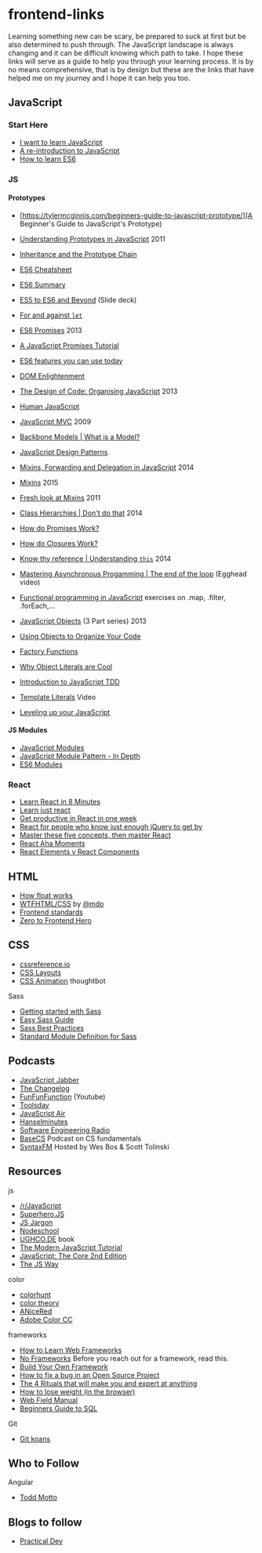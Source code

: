 # frontend-links
Learning something new can be scary, be prepared to suck at first but be also determined to push through. The JavaScript landscape is always changing and it can be difficult knowing which path to take. I hope these links will serve as a guide to help you through your learning process. It is by no means comprehensive, that is by design but these are the links that have helped me on my journey and I hope it can help you too.

## JavaScript

### Start Here
* [I want to learn JavaScript](https://medium.com/@_cmdv_/i-want-to-learn-javascript-in-2015-e96cd85ad225#.2vrwxvu78)
* [A re-introduction to JavaScript](https://developer.mozilla.org/en-US/docs/Web/JavaScript/A_re-introduction_to_JavaScript?redirectlocale=en-US&redirectslug=JavaScript%2FA_re-introduction_to_JavaScript)
* [How to learn ES6](https://medium.com/javascript-scene/how-to-learn-es6-47d9a1ac2620#.x0hlquwtk)


### JS  
#### Prototypes  
* [https://tylermcginnis.com/beginners-guide-to-javascript-prototype/](A Beginner's Guide to JavaScript's Prototype)  
* [Understanding Prototypes in JavaScript](http://yehudakatz.com/2011/08/12/understanding-prototypes-in-javascript/) 2011
* [Inheritance and the Prototype Chain](https://developer.mozilla.org/en-US/docs/Web/JavaScript/Inheritance_and_the_prototype_chain)


* [ES6 Cheatsheet](https://github.com/DrkSephy/es6-cheatsheet)  
* [ES6 Summary](https://github.com/zsolt-nagy/es6-summary)  
* [ES5 to ES6 and Beyond](https://speakerdeck.com/rauschma/from-es5-to-es6-es2015-and-es2016) (Slide deck) 
* [For and against `let`](https://davidwalsh.name/for-and-against-let)
* [ES6 Promises](http://www.html5rocks.com/en/tutorials/es6/promises/) 2013
* [A JavaScript Promises Tutorial](https://www.toptal.com/javascript/javascript-promises)  
* [ES6 features you can use today](https://scotch.io/bar-talk/five-things-you-can-use-in-es6-today)
* [DOM Enlightenment](http://domenlightenment.com/)
* [The Design of Code: Organising JavaScript](http://alistapart.com/article/the-design-of-code-organizing-javascript) 2013
* [Human JavaScript](http://read.humanjavascript.com/)
* [JavaScript MVC](http://alistapart.com/article/javascript-mvc) 2009
* [Backbone Models | What is a Model?](https://cdnjs.com/libraries/backbone.js/tutorials/what-is-a-model/)
* [JavaScript Design Patterns](http://addyosmani.com/resources/essentialjsdesignpatterns/book/) 
* [Mixins, Forwarding and Delegation in JavaScript](http://raganwald.com/2014/04/10/mixins-forwarding-delegation.html) 2014
* [Mixins](http://raganwald.com/2015/06/10/mixins.html) 2015
* [Fresh look at Mixins](https://javascriptweblog.wordpress.com/2011/05/31/a-fresh-look-at-javascript-mixins/) 2011
* [Class Hierarchies | Don't do that](http://raganwald.com/2014/03/31/class-hierarchies-dont-do-that.html) 2014
* [How do Promises Work?](http://robotlolita.me/2015/11/15/how-do-promises-work.html)
* [How do Closures Work?](http://stackoverflow.com/questions/111102/how-do-javascript-closures-work)
* [Know thy reference | Understanding `this`](http://perfectionkills.com/know-thy-reference/) 2014
* [Mastering Asynchronous Progamming | The end of the loop](https://egghead.io/series/mastering-asynchronous-programming-the-end-of-the-loop) (Egghead video)
* [Functional programming in JavaScript](http://reactivex.io/learnrx/) exercises on .map, .filter, .forEach,...
* [JavaScript Objects](https://davidwalsh.name/javascript-objects) (3 Part series) 2013 
* [Using Objects to Organize Your Code](http://rmurphey.com/blog/2009/10/15/using-objects-to-organize-your-code)  
* [Factory Functions](https://medium.com/@pyrolistical/factory-functions-pattern-in-depth-356d14801c91#.2mm3prg3i)
* [Why Object Literals are Cool](https://rainsoft.io/why-object-literals-in-javascript-are-cool/)
* [Introduction to JavaScript TDD](http://jrsinclair.com/articles/2016/gentle-introduction-to-javascript-tdd-intro/) 
* [Template Literals](https://www.youtube.com/watch?v=c9j0avG5L4c) Video
* [Leveling up your JavaScript](http://developer.telerik.com/featured/leveling-up-your-javascript/)  

#### JS Modules  
* [JavaScript Modules](https://medium.com/@preethikasireddy/javascript-modules-a-beginner-s-guide-783f7d7a5fcc#.q2jk2t796)  
* [JavaScript Module Pattern - In Depth](http://www.adequatelygood.com/JavaScript-Module-Pattern-In-Depth.html)  
* [ES6 Modules](https://24ways.org/2014/javascript-modules-the-es6-way/)  

### React
* [Learn React in 8 Minutes](https://medium.com/learning-new-stuff/learn-react-js-in-7-min-92a1ef023003#.eb15028ct)
* [Learn just react](http://jamesknelson.com/learn-raw-react-no-jsx-flux-es6-webpack/)
* [Get productive in React in one week](https://css-tricks.com/productive-in-react/)
* [React for people who know just enough jQuery to get by](http://reactfordesigners.com/labs/reactjs-introduction-for-people-who-know-just-enough-jquery-to-get-by/)
* [Master these five concepts, then master React](https://medium.freecodecamp.com/the-5-things-you-need-to-know-to-understand-react-a1dbd5d114a3#.ad4vren79)
* [React Aha Moments](https://tylermcginnis.com/react-aha-moments/)  
* [React Elements v React Components](https://tylermcginnis.com/react-elements-vs-react-components/)

## HTML  
* [How float works](http://bitsofco.de/how-floating-works/)
* [WTFHTML/CSS](http://wtfhtmlcss.com/) by [@mdo](http://github.com/mdo)
* [Frontend standards](http://yellowshoe.com.au/standards/)  
* [Zero to Frontend Hero](https://medium.freecodecamp.com/from-zero-to-front-end-hero-part-1-7d4f7f0bff02#.q8a82q284)  


## CSS  
* [cssreference.io](http://cssreference.io/)  
* [CSS Layouts](http://book.mixu.net/css/single-page.html)  
* [CSS Animation](https://robots.thoughtbot.com/css-animation-for-beginners) thoughtbot

Sass
* [Getting started with Sass](https://www.hongkiat.com/blog/getting-started-saas/)  
* [Easy Sass Guide](https://www.hongkiat.com/blog/easy-sass-guide/)  
* [Sass Best Practices](https://www.hongkiat.com/blog/sass-tips-tools-for-developers/) 
* [Standard Module Definition for Sass](http://thesassway.com/intermediate/a-standard-module-definition-for-sass)


## Podcasts
* [JavaScript Jabber](https://devchat.tv/js-jabber)
* [The Changelog](http://5by5.tv/changelog)
* [FunFunFunction](https://www.youtube.com/channel/UCO1cgjhGzsSYb1rsB4bFe4Q) (Youtube) 
* [Toolsday](http://toolsday.io/)
* [JavaScript Air](https://javascriptair.com/)
* [Hanselminutes](http://hanselminutes.com/)
* [Software Engineering Radio](http://www.se-radio.net/)
* [BaseCS](https://www.codenewbie.org/basecs) Podcast on CS fundamentals
* [SyntaxFM](https://syntax.fm/) Hosted by Wes Bos & Scott Tolinski

## Resources
js  
* [/r/JavaScript](https://www.reddit.com/r/javascript)
* [Superhero.JS](http://superherojs.com/)
* [JS Jargon](http://jargon.js.org/)   
* [Nodeschool](https://nodeschool.io/)   
* [UGHCO.DE](https://ughco.de/index.html) book    
* [The Modern JavaScript Tutorial](https://javascript.info/)
* [JavaScript: The Core 2nd Edition](http://dmitrysoshnikov.com/ecmascript/javascript-the-core-2nd-edition/)
* [The JS Way](https://github.com/bpesquet/thejsway/)

color  
* [colorhunt](http://colorhunt.co/)  
* [color theory](https://tallys.github.io/color-theory/)  
* [ANiceRed](http://anice.red/)  
* [Adobe Color CC](https://color.adobe.com/)

frameworks  
* [How to Learn Web Frameworks](https://medium.com/shopify-ux/how-to-learn-web-frameworks-9d447cb71e68#.rhm8nf3ds)    
* [No Frameworks](https://mmikowski.github.io/no-frameworks/) Before you reach out for a framework, read this.   
* [Build Your Own Framework](https://medium.com/este-js-framework/what-i-would-recommend-instead-of-angular-js-62b057d8a9e#.9n2fpmvpv)
* [How to fix a bug in an Open Source Project](http://nolanlawson.com/2015/12/28/how-to-fix-a-bug-in-an-open-source-project/)  
* [The 4 Rituals that will make you and expert at anything](http://www.bakadesuyo.com/2016/03/expert/)  
* [How to lose weight (in the browser)](https://browserdiet.com/)  
* [Web Field Manual](http://webfieldmanual.com/)  
* [Beginners Guide to SQL](http://www.sohamkamani.com/blog/2016/07/07/a-beginners-guide-to-sql/)  

Git
* [Git koans](http://stevelosh.com/blog/2013/04/git-koans/)  


## Who to Follow
Angular 
* [Todd Motto](https://toddmotto.com/)

## Blogs to follow
* [Practical Dev](https://dev.to/)  
